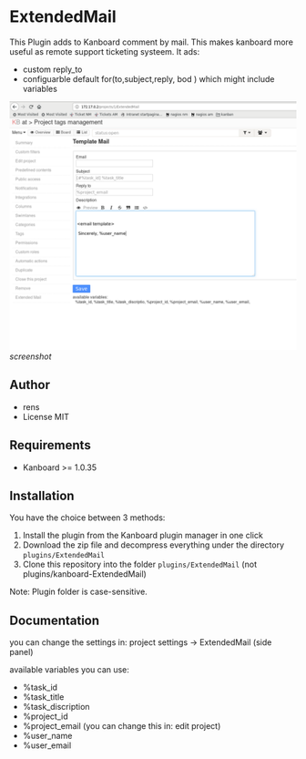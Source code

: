 ExtendedMail
==============================

This Plugin adds to Kanboard comment by mail. This makes kanboard more useful as remote support ticketing systeem.
It ads:

* custom reply_to
* configuarble default for(to,subject,reply, bod ) which might include variables

![screenshot](doc/Screenshot_20180227_165528.png)*screenshot*


Author
------

- rens
- License MIT

Requirements
------------

- Kanboard >= 1.0.35

Installation
------------

You have the choice between 3 methods:

1. Install the plugin from the Kanboard plugin manager in one click
2. Download the zip file and decompress everything under the directory `plugins/ExtendedMail`
3. Clone this repository into the folder `plugins/ExtendedMail` (not plugins/kanboard-ExtendedMail)

Note: Plugin folder is case-sensitive.

Documentation
-------------

you can change the settings in: project settings -> ExtendedMail (side panel)

available variables you can use:

* %task_id
* %task_title
* %task_discription
* %project_id
* %project_email    (you can change this in: edit project)
* %user_name
* %user_email

